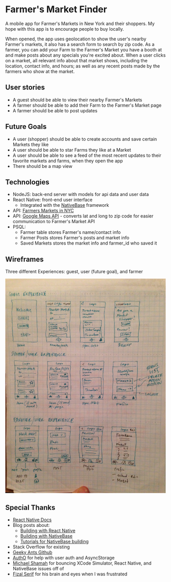 # Farmer's Market Finder
  
  A mobile app for Farmer's Markets in New York and their shoppers. My hope with this app is to encourage people to buy locally.

  When opened, the app uses geolocation to show the user's nearby Farmer's markets, it also has a search form to search by zip code. As a farmer, you can add your Farm to the Farmer's Market you have a booth at and make posts about any specials you're excited about. When a user clicks on a market, all relevant info about that market shows, including the location, contact info, and hours; as well as any recent posts made by the farmers who show at the market.

## User stories

  - A guest should be able to view their nearby Farmer's Markets
  - A farmer should be able to add their Farm to the Farmer's Market page
  - A farmer should be able to post updates 

## Future Goals

  - A user (shopper) should be able to create accounts and save certain Markets they like
  - A user should be able to star Farms they like at a Market
  - A user should be able to see a feed of the most recent updates to their favorite markets and farms, when they open the app
  - There should be a map view

## Technologies
  
  - NodeJS: back-end server with models for api data and user data
  - React Native: front-end user interface
    - Integrated with the <a href="http://nativebase.io/" target="_blank">NativeBase</a> framework
  - API: <a href="https://data.ny.gov/Economic-Development/Farmers-Markets-in-New-York-State-API/xjya-f8ng" target="_blank">Farmers Markets in NYC</a>
  - API: <a href="http://maps.googleapis.com/maps/api/geocode/json" target="_blank">Google Maps API</a> - converts lat and long to zip code for easier communication to Farmer's Market API
  - PSQL: 
    - Farmer table stores Farmer's name/contact info
    - Farmer Posts stores Farmer's posts and market info
    - Saved Markets stores the market info and farmer_id who saved it

## Wireframes

  Three different Experiences: guest, user (future goal), and farmer
  
  ![wireframes](./wireframes/IMG_0079.JPG)

## Special Thanks

  - <a href="https://facebook.github.io/react-native/docs/getting-started.html" target="_blank">React Native Docs</a>
  - Blog posts about:
    - <a href="https://www.appcoda.com/react-native-introduction/" target="_blank">Building with React Native</a>
    - <a href="https://www.appcoda.com/nativebase-sponsor/" target="_blank">Building with NativeBase</a>
    - <a href="https://scotch.io/tutorials/nativebase-the-missing-piece-of-react-native%E2%80%8B" target="_blank">Tutorials for NativeBase building</a>
  - Stack Overflow for existing
  - <a href="https://github.com/GeekyAnts/nativebase-tutorial?utm_source=syndicate&utm_medium=post&utm_campaign=scotch-jul2016" target="_blank">Geeky Ants Github</a>
  - <a href="https://auth0.com/blog/adding-authentication-to-react-native-using-jwt/" target="_blank">AuthO</a> for help with user auth and AsyncStorage
  - <a href="https://github.com/michaelshamah" target="_blank">Michael Shamah</a> for bouncing XCode Simulator, React Native, and NativeBase issues off of
  - <a href="http://fizal.me/" target="_blank">Fizal Serif</a> for his brain and eyes when I was frustrated

